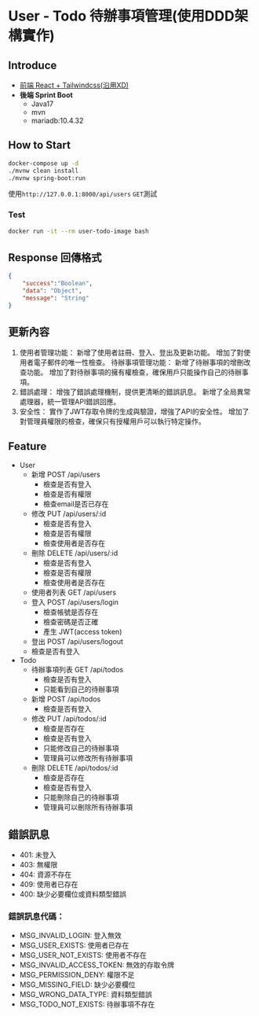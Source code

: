 # User - Todo 待辦事項管理(使用DDD架構實作)

## Introduce

- [前端 React + Tailwindcss(沿用XD)](../Day7/user-todo/)
- **後端 Sprint Boot**
  - Java17
  - mvn
  - mariadb:10.4.32

## How to Start
```bash
docker-compose up -d
./mvnw clean install
./mvnw spring-boot:run
```

使用`http://127.0.0.1:8000/api/users` `GET`測試

### Test
```bash
docker run -it --rm user-todo-image bash
```

## Response 回傳格式
```json
{
    "success":"Boolean",
    "data": "Object",
    "message": "String"
}
```

## 更新內容
1. 使用者管理功能：
新增了使用者註冊、登入、登出及更新功能。
增加了對使用者電子郵件的唯一性檢查。
待辦事項管理功能：
新增了待辦事項的增刪改查功能。
增加了對待辦事項的擁有權檢查，確保用戶只能操作自己的待辦事項。
3. 錯誤處理：
增強了錯誤處理機制，提供更清晰的錯誤訊息。
新增了全局異常處理器，統一管理API錯誤回應。
4. 安全性：
實作了JWT存取令牌的生成與驗證，增強了API的安全性。
增加了對管理員權限的檢查，確保只有授權用戶可以執行特定操作。


## Feature

- User
  - 新增 POST /api/users
    - 檢查是否有登入
    - 檢查是否有權限
    - 檢查email是否已存在
  - 修改 PUT /api/users/:id
    - 檢查是否有登入
    - 檢查是否有權限
    - 檢查使用者是否存在
  - 刪除 DELETE /api/users/:id
    - 檢查是否有登入
    - 檢查是否有權限
    - 檢查使用者是否存在
  - 使用者列表 GET /api/users
  - 登入 POST /api/users/login
    - 檢查帳號是否存在
    - 檢查密碼是否正確
    - 產生 JWT(access token)
  - 登出 POST /api/users/logout
  - 檢查是否有登入
- Todo
  - 待辦事項列表 GET /api/todos
    - 檢查是否有登入
    - 只能看到自己的待辦事項
  - 新增 POST /api/todos
    - 檢查是否有登入
  - 修改 PUT /api/todos/:id
    - 檢查是否存在
    - 檢查是否有登入
    - 只能修改自己的待辦事項
    - 管理員可以修改所有待辦事項
  - 刪除 DELETE /api/todos/:id
    - 檢查是否存在
    - 檢查是否有登入
    - 只能刪除自己的待辦事項
    - 管理員可以刪除所有待辦事項


## 錯誤訊息
- 401: 未登入
- 403: 無權限
- 404: 資源不存在
- 409: 使用者已存在
- 400: 缺少必要欄位或資料類型錯誤

### 錯誤訊息代碼：
- MSG_INVALID_LOGIN: 登入無效
- MSG_USER_EXISTS: 使用者已存在
- MSG_USER_NOT_EXISTS: 使用者不存在
- MSG_INVALID_ACCESS_TOKEN: 無效的存取令牌
- MSG_PERMISSION_DENY: 權限不足
- MSG_MISSING_FIELD: 缺少必要欄位
- MSG_WRONG_DATA_TYPE: 資料類型錯誤
- MSG_TODO_NOT_EXISTS: 待辦事項不存在
